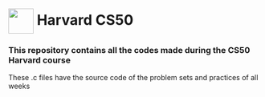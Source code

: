 # <img align="center" height="50em" width="50em" src="https://1000logos.net/wp-content/uploads/2017/02/Harvard-Logo.png"/> Harvard CS50
### This repository contains all the codes made during the CS50 Harvard course
These .c files have the source code of the problem sets and practices of all weeks
